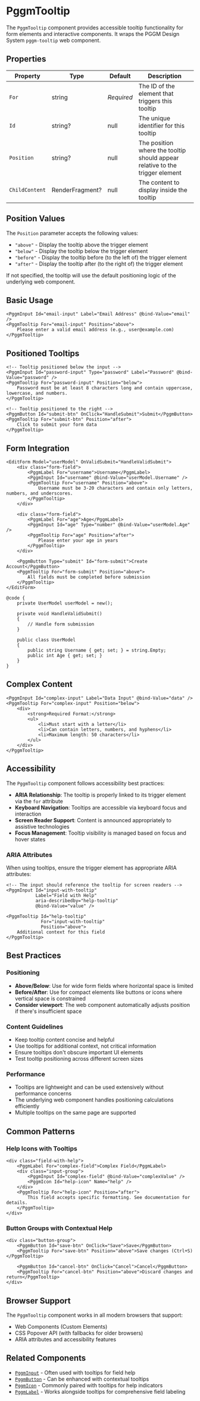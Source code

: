# PggmTooltip

The `PggmTooltip` component provides accessible tooltip functionality for form elements and interactive components. It wraps the PGGM Design System `pggm-tooltip` web component.

## Properties

| Property | Type | Default | Description |
|----------|------|---------|-------------|
| `For` | string | *Required* | The ID of the element that triggers this tooltip |
| `Id` | string? | null | The unique identifier for this tooltip |
| `Position` | string? | null | The position where the tooltip should appear relative to the trigger element |
| `ChildContent` | RenderFragment? | null | The content to display inside the tooltip |

## Position Values

The `Position` parameter accepts the following values:

- `"above"` - Display the tooltip above the trigger element
- `"below"` - Display the tooltip below the trigger element  
- `"before"` - Display the tooltip before (to the left of) the trigger element
- `"after"` - Display the tooltip after (to the right of) the trigger element

If not specified, the tooltip will use the default positioning logic of the underlying web component.

## Basic Usage

```razor
<PggmInput Id="email-input" Label="Email Address" @bind-Value="email" />
<PggmTooltip For="email-input" Position="above">
    Please enter a valid email address (e.g., user@example.com)
</PggmTooltip>
```

## Positioned Tooltips

```razor
<!-- Tooltip positioned below the input -->
<PggmInput Id="password-input" Type="password" Label="Password" @bind-Value="password" />
<PggmTooltip For="password-input" Position="below">
    Password must be at least 8 characters long and contain uppercase, lowercase, and numbers.
</PggmTooltip>

<!-- Tooltip positioned to the right -->
<PggmButton Id="submit-btn" OnClick="HandleSubmit">Submit</PggmButton>
<PggmTooltip For="submit-btn" Position="after">
    Click to submit your form data
</PggmTooltip>
```

## Form Integration

```razor
<EditForm Model="userModel" OnValidSubmit="HandleValidSubmit">
    <div class="form-field">
        <PggmLabel For="username">Username</PggmLabel>
        <PggmInput Id="username" @bind-Value="userModel.Username" />
        <PggmTooltip For="username" Position="above">
            Username must be 3-20 characters and contain only letters, numbers, and underscores.
        </PggmTooltip>
    </div>
    
    <div class="form-field">
        <PggmLabel For="age">Age</PggmLabel>
        <PggmInput Id="age" Type="number" @bind-Value="userModel.Age" />
        <PggmTooltip For="age" Position="after">
            Please enter your age in years
        </PggmTooltip>
    </div>
    
    <PggmButton Type="submit" Id="form-submit">Create Account</PggmButton>
    <PggmTooltip For="form-submit" Position="above">
        All fields must be completed before submission
    </PggmTooltip>
</EditForm>

@code {
    private UserModel userModel = new();
    
    private void HandleValidSubmit()
    {
        // Handle form submission
    }
    
    public class UserModel
    {
        public string Username { get; set; } = string.Empty;
        public int Age { get; set; }
    }
}
```

## Complex Content

```razor
<PggmInput Id="complex-input" Label="Data Input" @bind-Value="data" />
<PggmTooltip For="complex-input" Position="below">
    <div>
        <strong>Required Format:</strong>
        <ul>
            <li>Must start with a letter</li>
            <li>Can contain letters, numbers, and hyphens</li>
            <li>Maximum length: 50 characters</li>
        </ul>
    </div>
</PggmTooltip>
```

## Accessibility

The `PggmTooltip` component follows accessibility best practices:

- **ARIA Relationship**: The tooltip is properly linked to its trigger element via the `for` attribute
- **Keyboard Navigation**: Tooltips are accessible via keyboard focus and interaction
- **Screen Reader Support**: Content is announced appropriately to assistive technologies
- **Focus Management**: Tooltip visibility is managed based on focus and hover states

### ARIA Attributes

When using tooltips, ensure the trigger element has appropriate ARIA attributes:

```razor
<!-- The input should reference the tooltip for screen readers -->
<PggmInput Id="input-with-tooltip" 
           Label="Field with Help" 
           aria-describedby="help-tooltip"
           @bind-Value="value" />
           
<PggmTooltip Id="help-tooltip" 
             For="input-with-tooltip" 
             Position="above">
    Additional context for this field
</PggmTooltip>
```

## Best Practices

### Positioning
- **Above/Below**: Use for wide form fields where horizontal space is limited
- **Before/After**: Use for compact elements like buttons or icons where vertical space is constrained
- **Consider viewport**: The web component automatically adjusts position if there's insufficient space

### Content Guidelines
- Keep tooltip content concise and helpful
- Use tooltips for additional context, not critical information
- Ensure tooltips don't obscure important UI elements
- Test tooltip positioning across different screen sizes

### Performance
- Tooltips are lightweight and can be used extensively without performance concerns
- The underlying web component handles positioning calculations efficiently
- Multiple tooltips on the same page are supported

## Common Patterns

### Help Icons with Tooltips
```razor
<div class="field-with-help">
    <PggmLabel For="complex-field">Complex Field</PggmLabel>
    <div class="input-group">
        <PggmInput Id="complex-field" @bind-Value="complexValue" />
        <PggmIcon Id="help-icon" Name="help" />
    </div>
    <PggmTooltip For="help-icon" Position="after">
        This field accepts specific formatting. See documentation for details.
    </PggmTooltip>
</div>
```

### Button Groups with Contextual Help
```razor
<div class="button-group">
    <PggmButton Id="save-btn" OnClick="Save">Save</PggmButton>
    <PggmTooltip For="save-btn" Position="above">Save changes (Ctrl+S)</PggmTooltip>
    
    <PggmButton Id="cancel-btn" OnClick="Cancel">Cancel</PggmButton>
    <PggmTooltip For="cancel-btn" Position="above">Discard changes and return</PggmTooltip>
</div>
```

## Browser Support

The `PggmTooltip` component works in all modern browsers that support:
- Web Components (Custom Elements)
- CSS Popover API (with fallbacks for older browsers)
- ARIA attributes and accessibility features

## Related Components

- [`PggmInput`](input.md) - Often used with tooltips for field help
- [`PggmButton`](button.md) - Can be enhanced with contextual tooltips
- [`PggmIcon`](../api-reference.md#pggmicon) - Commonly paired with tooltips for help indicators
- [`PggmLabel`](label.md) - Works alongside tooltips for comprehensive field labeling